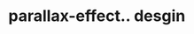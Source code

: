 # parallax-effect.. desgin                                                                                                                                                                                                                                                
